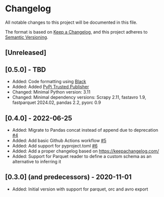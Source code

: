 # Changelog
All notable changes to this project will be documented in this file.

The format is based on [Keep a Changelog](https://keepachangelog.com/en/1.0.0/),
and this project adheres to [Semantic Versioning](https://semver.org/spec/v2.0.0.html).

## [Unreleased]



## [0.5.0] - TBD
* Added: Code formatting using [Black](https://black.readthedocs.io/en/stable/)
* Added: Added [PyPi Trusted Publisher](https://docs.pypi.org/trusted-publishers/)
* Changed: Minimal Python version: 3.11
* Changed: Minimal dependency versions: Scrapy 2.11, fastavro 1.9, fastparquet 2024.02, pandas 2.2, pyorc 0.9

## [0.4.0] - 2022-06-25
* Added: Migrate to Pandas concat instead of append due to deprecation [#4](https://github.com/ZuInnoTe/scrapy-contrib-bigexporters/issues/4)
* Added: Add basic Github Actions workflow [#5](https://github.com/ZuInnoTe/scrapy-contrib-bigexporters/issues/5)
* Added: Add support for pyproject.toml [#6](https://github.com/ZuInnoTe/scrapy-contrib-bigexporters/issues/6)
* Added: Add a proper changelog based on https://keepachangelog.com/
* Added: Support for Parquet reader to define a custom schema as an alternative to inferring it


## [0.3.0] (and predecessors) - 2020-11-01
* Added: Initial version with support for parquet, orc and avro export